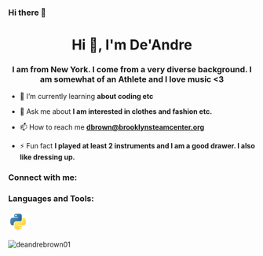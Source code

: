 ### Hi there 👋

<h1 align="center">Hi 👋, I'm De'Andre</h1>
<h3 align="center">I am from New York. I come from a very diverse background. I am somewhat of an Athlete and I love music <3</h3>

- 🌱 I’m currently learning **about coding etc**

- 💬 Ask me about **I am interested in clothes and fashion etc.**

- 📫 How to reach me **dbrown@brooklynsteamcenter.org**

- ⚡ Fun fact **I played at least 2 instruments and I am a good drawer. I also like dressing up.**

<h3 align="left">Connect with me:</h3>
<p align="left">
</p>

<h3 align="left">Languages and Tools:</h3>
<p align="left"> <a href="https://www.python.org" target="_blank" rel="noreferrer"> <img src="https://raw.githubusercontent.com/devicons/devicon/master/icons/python/python-original.svg" alt="python" width="40" height="40"/> </a> </p>

<p><img align="center" src="https://github-readme-stats.vercel.app/api/top-langs?username=deandrebrown01&show_icons=true&locale=en&layout=compact" alt="deandrebrown01" /></p>
